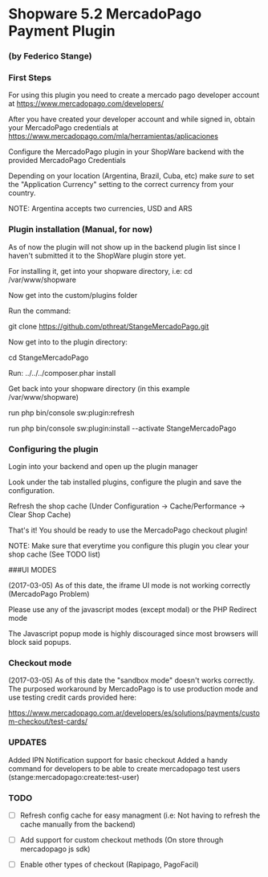 # Shopware 5.2 MercadoPago Payment Plugin 
### (by Federico Stange)

### First Steps

For using this plugin you need to create a mercado pago developer account at
https://www.mercadopago.com/developers/

After you have created your developer account and while signed in, obtain your 
MercadoPago credentials at https://www.mercadopago.com/mla/herramientas/aplicaciones

Configure the MercadoPago plugin in your ShopWare backend with the provided MercadoPago Credentials

Depending on your location (Argentina, Brazil, Cuba, etc) make *sure* to set the "Application Currency"
setting to the correct currency from your country.

NOTE: Argentina accepts two currencies, USD and ARS

### Plugin installation (Manual, for now)

As of now the plugin will not show up in the backend plugin list since I haven't submitted it to the ShopWare 
plugin store yet.

For installing it, get into your shopware directory, i.e: cd /var/www/shopware

Now get into the custom/plugins folder

Run the command: 

git clone https://github.com/pthreat/StangeMercadoPago.git

Now get into to the plugin directory:

cd StangeMercadoPago

Run:  ../../../composer.phar install 

Get back into your shopware directory (in this example /var/www/shopware)

run php bin/console sw:plugin:refresh

run php bin/console sw:plugin:install --activate StangeMercadoPago

### Configuring the plugin

Login into your backend and open up the plugin manager

Look under the tab installed plugins, configure the plugin and save the configuration.

Refresh the shop cache (Under Configuration -> Cache/Performance -> Clear Shop Cache)

That's it! You should be ready to use the MercadoPago checkout plugin!

NOTE: Make sure that everytime you configure this plugin you clear your shop cache (See TODO list)

###UI MODES

(2017-03-05) As of this date, the iframe UI mode is not working correctly (MercadoPago Problem)

Please use any of the javascript modes (except modal) or the PHP Redirect mode

The Javascript popup mode is highly discouraged since most browsers will block said popups.

### Checkout mode

(2017-03-05) As of this date the "sandbox mode" doesn't works correctly. The purposed workaround by MercadoPago
is to use production mode and use testing credit cards provided here: 

https://www.mercadopago.com.ar/developers/es/solutions/payments/custom-checkout/test-cards/

### UPDATES

Added IPN Notification support for basic checkout
Added a handy command for developers to be able to create mercadopago test users (stange:mercadopago:create:test-user)

### TODO

- [ ]	Refresh config cache for easy managment (i.e: Not having to refresh the cache manually from the backend)
- [ ]	Add support for custom checkout methods (On store through mercadopago js sdk)
- [ ] Enable other types of checkout (Rapipago, PagoFacil)

